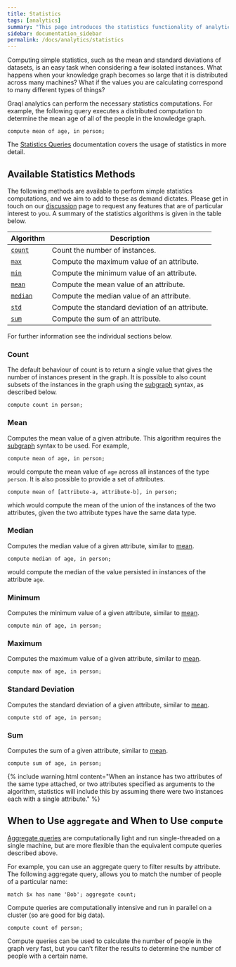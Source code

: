 ```yaml
---
title: Statistics
tags: [analytics]
summary: "This page introduces the statistics functionality of analytics."
sidebar: documentation_sidebar
permalink: /docs/analytics/statistics
---
```


Computing simple statistics, such as the mean and standard deviations of datasets, is an easy task when considering a few
isolated instances. What happens when your knowledge graph becomes so large that it is distributed across many machines? What
if the values you are calculating correspond to many different types of things?

Graql analytics can perform the necessary statistics computations.
For example, the following query executes a distributed computation to determine the mean age of all of the people in the knowledge graph.

```graql
compute mean of age, in person;
```

The [Statistics Queries](./compute-statistics) documentation covers the usage of statistics in more detail.

## Available Statistics Methods

The following methods are available to perform simple statistics computations,
and we aim to add to these as demand dictates. Please get
in touch on our [discussion](https://discuss.grakn.ai/) page to request any features that are of particular interest
to you. A summary of the statistics algorithms is given in the table below.

| Algorithm                    | Description                                     |
| ---------------------------- | ----------------------------------------------- |
| [`count`](#count)            | Count the number of instances.                  |
| [`max`](#maximum)            | Compute the maximum value of an attribute.      |
| [`min`](#minimum)            | Compute the minimum value of an attribute.      |
| [`mean`](#mean)              | Compute the mean value of an attribute.         |
| [`median`](#median)          | Compute the median value of an attribute.       |
| [`std`](#standard-deviation) | Compute the standard deviation of an attribute. |
| [`sum`](#sum)                | Compute the sum of an attribute.                |

For further information see the individual sections below.

### Count

The default behaviour of count is to return a single value that gives the number of instances present in the graph. It
is possible to also count subsets of the instances in the graph using the [subgraph](#subgraph) syntax, as described below.

```graql-skip-test
compute count in person;
```

### Mean

Computes the mean value of a given attribute. This algorithm requires the [subgraph](#subgraph) syntax to be used.
For example,

```graql-skip-test
compute mean of age, in person;
```

would compute the mean value of `age` across all instances of the type `person`.
It is also possible to provide a set of attributes.

```graql-skip-test
compute mean of [attribute-a, attribute-b], in person;
```

which would compute the mean of the union of the instances of the two attributes,
given the two attribute types have the same data type.

### Median

Computes the median value of a given attribute, similar to [mean](#mean).

```graql-skip-test
compute median of age, in person;
```

would compute the median of the value persisted in instances of the attribute `age`.

### Minimum

Computes the minimum value of a given attribute, similar to [mean](#mean).

```graql-skip-test
compute min of age, in person;
```

### Maximum

Computes the maximum value of a given attribute, similar to [mean](#mean).

```graql-skip-test
compute max of age, in person;
```

### Standard Deviation

Computes the standard deviation of a given attribute, similar to [mean](#mean).

```graql-skip-test
compute std of age, in person;
```

### Sum

Computes the sum of a given attribute, similar to [mean](#mean).

```graql-skip-test
compute sum of age, in person;
```

{% include warning.html content="When an instance has two attributes of the same type attached, or two attributes specified as arguments to the algorithm, statistics will include this by assuming there were two instances each with a single attribute." %}

## When to Use `aggregate` and When to Use `compute`

[Aggregate queries](../querying-data/aggregate-queries) are computationally light and run single-threaded on a single machine, but are more flexible than the equivalent compute queries described above.

For example, you can use an aggregate query to filter results by attribute. The following aggregate query, allows you to match the number of people of a particular name:

```graql-skip-test
match $x has name 'Bob'; aggregate count;
```

Compute queries are computationally intensive and run in parallel on a cluster (so are good for big data).

```graql-skip-test
compute count of person;
```

Compute queries can be used to calculate the number of people in the graph very fast, but you can't filter the results to determine the number of people with a certain name.
